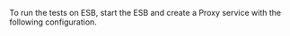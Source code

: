 To run the tests on ESB, start the ESB and create a Proxy service with the following configuration. 

<?xml version="1.0" encoding="UTF-8"?>
<proxy xmlns="http://ws.apache.org/ns/synapse"
       name="ESBHttpComplianceTest"
       transports="https,http"
       statistics="disable"
       trace="disable"
       startOnLoad="true">
   <target>
      <inSequence>
         <property name="ContentType" value="text/xml" scope="axis2" type="STRING"/>
         <switch source="$axis2:HTTP_METHOD">
            <case regex="GET">
               <property name="HTTP_METHOD" value="GET" scope="axis2" type="STRING"/>
               <send>
                  <endpoint>
                     <address uri="http://localhost:3000/" format="pox"/>
                  </endpoint>
               </send>
            </case>
            <case regex="POST">
               <property name="HTTP_METHOD" value="POST" scope="axis2" type="STRING"/>
               <send>
                  <endpoint>
                     <address uri="http://localhost:3000/post" format="pox"/>
                  </endpoint>
               </send>
            </case>
            <case regex="HEAD">
               <property name="HTTP_METHOD" value="HEAD" scope="axis2" type="STRING"/>
               <send>
                  <endpoint>
                     <address uri="http://localhost:3000/" format="pox"/>
                  </endpoint>
               </send>
            </case>
            <case regex="PUT">
               <property name="HTTP_METHOD" value="PUT" scope="axis2" type="STRING"/>
               <send>
                  <endpoint>
                     <address uri="http://localhost:3000/put" format="pox"/>
                  </endpoint>
               </send>
            </case>
            <case regex="DELETE">
               <property name="HTTP_METHOD" value="DELETE" scope="axis2" type="STRING"/>
               <send>
                  <endpoint>
                     <address uri="http://localhost:3000/delete" format="pox"/>
                  </endpoint>
               </send>
            </case>
            <default/>
         </switch>
      </inSequence>
      <outSequence>
         <send/>
      </outSequence>
   </target>
   <description/>
</proxy>


